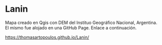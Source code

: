 # Lanin

Mapa creado en Qgis con DEM del Instituo Geográfico Nacional, Argentina. El mismo fue alojado en una GitHub Page. Enlace a continuación.

https://thomasartopoulos.github.io/Lanin/
